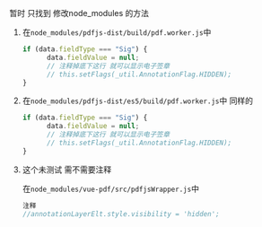 暂时 只找到 修改node_modules 的方法

1. 在`node_modules/pdfjs-dist/build/pdf.worker.js`中
    
    ```jsx
    if (data.fieldType === "Sig") {
          data.fieldValue = null;
          // 注释掉底下这行 就可以显示电子签章
          // this.setFlags(_util.AnnotationFlag.HIDDEN);
    }
    ```
    
2. 在`node_modules/pdfjs-dist/es5/build/pdf.worker.js`中 同样的
    
    ```jsx
    if (data.fieldType === "Sig") {
          data.fieldValue = null;
          // 注释掉底下这行 就可以显示电子签章
          // this.setFlags(_util.AnnotationFlag.HIDDEN);
    }
    ```
    
3. 这个未测试 需不需要注释 
    
    在`node_modules/vue-pdf/src/pdfjsWrapper.js`中 
    
    ```jsx
    注释  
    //annotationLayerElt.style.visibility = 'hidden';
    ```